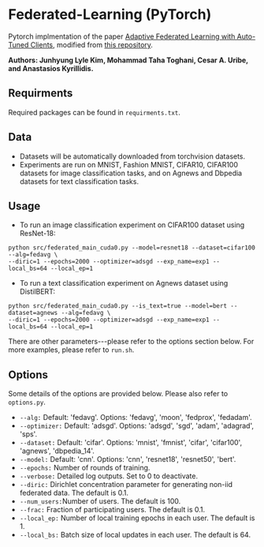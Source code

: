 # Federated-Learning (PyTorch)

Pytorch implmentation of the paper [Adaptive Federated Learning with Auto-Tuned Clients](https://openreview.net/forum?id=g0mlwqs8pi), modified from
[this repository](https://github.com/AshwinRJ/Federated-Learning-PyTorch).

__Authors: Junhyung Lyle Kim, Mohammad Taha Toghani, Cesar A. Uribe, and Anastasios Kyrillidis.__

## Requirments
Required packages can be found in `requirments.txt`.

## Data
* Datasets will be automatically downloaded from torchvision datasets.
* Experiments are run on MNIST, Fashion MNIST, CIFAR10, CIFAR100 datasets for image classification tasks, and on Agnews and Dbpedia datasets for text classification tasks.

## Usage
* To run an image classification experiment on CIFAR100 dataset using ResNet-18:
```
python src/federated_main_cuda0.py --model=resnet18 --dataset=cifar100 --alg=fedavg \
--diric=1 --epochs=2000 --optimizer=adsgd --exp_name=exp1 --local_bs=64 --local_ep=1 
```
* To run a text classification experiment on Agnews dataset using DistilBERT:
```
python src/federated_main_cuda0.py --is_text=true --model=bert --dataset=agnews --alg=fedavg \
--diric=1 --epochs=2000 --optimizer=adsgd --exp_name=exp1 --local_bs=64 --local_ep=1 
```
There are other parameters---please refer to the options section below.
For more examples, please refer to `run.sh`.

## Options
Some details of the options are provided below. Please also refer to ```options.py```.

* ```--alg:```  Default: 'fedavg'. Options: 'fedavg', 'moon', 'fedprox', 'fedadam'.
* ```--optimizer:```  Default: 'adsgd'. Options: 'adsgd', 'sgd', 'adam', 'adagrad', 'sps'.
* ```--dataset:```  Default: 'cifar'. Options: 'mnist', 'fmnist', 'cifar', 'cifar100', 'agnews', 'dbpedia_14'.
* ```--model:```    Default: 'cnn'. Options: 'cnn', 'resnet18', 'resnet50', 'bert'.
* ```--epochs:```   Number of rounds of training.
* ```--verbose:```  Detailed log outputs. Set to 0 to deactivate.
* ```--diric:```    Dirichlet concentration parameter for generating non-iid federated data. The default is 0.1.
* ```--num_users:```Number of users. The default is 100.
* ```--frac:```     Fraction of participating users. The default is 0.1.
* ```--local_ep:``` Number of local training epochs in each user. The default is 1.
* ```--local_bs:``` Batch size of local updates in each user. The default is 64.
